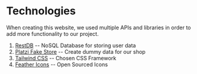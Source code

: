 # Technologies
When creating this website, we used multiple APIs and libraries in order to add more functionality to our project.
1. [RestDB](https://restdb.io/) -- NoSQL Database for storing user data
2. [Platzi Fake Store](https://fakeapi.platzi.com/) -- Create dummy data for our shop
3. [Tailwind CSS](https://tailwindcss.com/) -- Chosen CSS Framework
4. [Feather Icons](https://feathericons.com/) -- Open Sourced Icons
